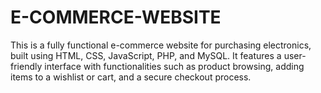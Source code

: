 # E-COMMERCE-WEBSITE
This is a fully functional e-commerce website for purchasing electronics, built using HTML, CSS, JavaScript, PHP, and MySQL. It features a user-friendly interface with functionalities such as product browsing, adding items to a wishlist or cart, and a secure checkout process.
